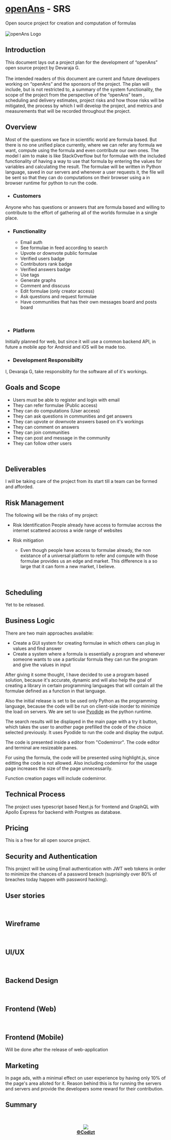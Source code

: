 # [openAns](https://openansorg.github.io) - SRS
Open source project for creation and computation of formulas
<br/><br/>
![openAns Logo](./CompleteLogo.png)
<br/> 

## Introduction
This document lays out a project plan for the development of “openAns” open source project by Devaraja G.
<br/><br/>
The intended readers of this document are current and future developers working on “openAns” and the sponsors of the project. The plan will include, but is not restricted to, a summary of the system functionality, the scope of the project from the perspective of the “openAns” team , scheduling and delivery estimates, project risks and how those risks will be mitigated, the process by which I will develop the project, and metrics and measurements that will be recorded throughout the project.
<br/> 

## Overview
Most of the questions we face in scientific world are formula based. But there is no one unified place currently, where we can refer any formula we want, compute using the formula and even contribute our own ones. The model I aim to make is like StackOverflow but for formulae with the included functionality of having a way to use that formula by entering the values for variables and calculating the result. The formulae will be written in Python language, saved in our servers and whenever a user requests it, the file will be sent so that they can do computations on their browser using a in browser runtime for python to run the code.
<br/>
- ### Customers
Anyone who has questions or answers that are formula based and willing to contribute to the effort of gathering all of the worlds formulae in a single place.
<br/>
- ### Functionality
  - Email auth
  - See formulae in feed according to search
  - Upvote or downvote public formulae
  - Verified users badge
  - Contributors rank badge
  - Verified answers badge
  - Use tags
  - Generate graphs
  - Comment and disscuss
  - Edit formulae (only creator access)
  - Ask questions and request formulae
  - Have communities that has their own messages board and posts board
<br/>

- ### Platform
Initially planned for web, but since it will use a common backend API, in future a mobile 
app for Android and iOS will be made too.
<br/>

- ### Development Responsibilty
I, Devaraja G, take responsiblity for the software all of it's workings.
<br/> 

## Goals and Scope
- Users must be able to register and login with email
- They can refer formulae (Public access)
- They can do computations (User access)
- They can ask questions in communities and get answers
- They can upvote or downvote answers based on it's workings
- They can comment on answers
- They can join communities
- They can post and message in the community
- They can follow other users
<br/> 

## Deliverables
I will be taking care of the project from its start till a team can be formed and afforded.
<br/> 

## Risk Management
The following will be the risks of my project:
- Risk Identification
People already have access to formulae accross the internet scattered accross a wide range of websites

- Risk mitigation
  - Even though people have access to formulae already, the non existance of a universal platform to refer and compute with those formulae provides us an edge and market.
This difference is a so large that it can form a new market, I believe.
<br/> 

## Scheduling
Yet to be released.
<br/> 

## Business Logic
There are two main approaches available:
- Create a GUI system for creating formulae in which others can plug in values and find answer
- Create a system where a formula is essentially a program and whenever someone wants to use a particular formula they can run the program and give the values in input

After giving it some thought, I have decided to use a program based solution, because it's accurate, dynamic and will also help the goal of creating a library in certain programming languages that will contain all the formulae defined as a function in that language.

Also the initial release is set to be used only Python as the programming language, because the code will be run on client-side inorder to minimize the load on servers. We are set to use [Pyodide](https://pyodide.org/en/stable/) as the  python runtime.

The search results will be displayed in the main page with a try it button, which takes the user to another page prefilled the code of the choice selected previously. It uses Pyodide to run the code and display the output. 

The code is presented inside a editor from "Codemirror". The code editor and  terminal are resizeable panes. 

For using the formula, the code will be presented using highlight.js, since editting the code is not allowed. Also including codemirror for the usage page increases the size of the page unnecessarily.

Function creation pages will include codemirror.
<br/>

## Technical Process
The project uses typescript based Next.js for frontend and GraphQL with Apollo Express for backend with Postgres as database.
<br/> 

## Pricing
This is a free for all open source project.
<br/> 

## Security and Authentication
This project will be using Email authentication with JWT web tokens in order to minimize the chances of a password breach (suprisingly over 80% of breaches today happen with password hacking).
<br/>
## User stories

<br/> 

## Wireframe

<br/> 

## UI/UX

<br/> 

## Backend Design

<br/> 

## Frontend (Web)

<br/> 

## Frontend (Mobile)
Will be done after the release of web-application
<br/> 

## Marketing
In page ads, with a minimal effect on user experience by having only 10% of the page's area alloted for it. Reason behind this is for running the servers and servers and provide the developers some reward for their contribution.
<br/> 

## Summary

<br/> 
<p align="center"><img src="https://forthebadge.com/images/badges/built-with-love.svg"/><br/><a href="htpps://github.com/codizt"><b>©Codizt</b></a></p>
